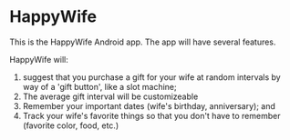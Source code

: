 HappyWife
=========

This is the HappyWife Android app. The app will have several features. 

HappyWife will: 
1) suggest that you purchase a gift for your wife at random intervals by way of a 'gift button', like a slot machine; 
2) The average gift interval will be customizeable
3) Remember your important dates (wife's birthday, anniversary); and 
4) Track your wife's favorite things so that you don't have to remember (favorite color, food, etc.)

